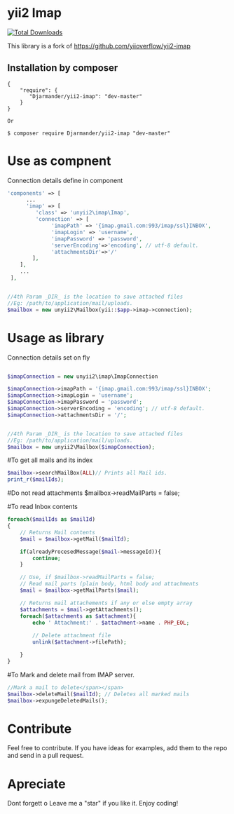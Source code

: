 yii2 Imap
==========

[![Total Downloads](https://img.shields.io/packagist/dt/unyii2/yii2-imap.svg?style=flat-square)](https://packagist.org/packages/unyii2/yii2-imap) 


This library is a fork of https://github.com/yiioverflow/yii2-imap

Installation by composer
------------
```composer
{
    "require": {
       "Djarmander/yii2-imap": "dev-master"
    }
}

Or

$ composer require Djarmander/yii2-imap "dev-master"
```

# Use as compnent

Connection details define in component

```php
'components' => [
      ...
      'imap' => [
         'class' => 'unyii2\imap\Imap',
         'connection' => [
              'imapPath' => '{imap.gmail.com:993/imap/ssl}INBOX',
              'imapLogin' => 'username',
              'imapPassword' => 'password',
              'serverEncoding'=>'encoding', // utf-8 default.
              'attachmentsDir'=>'/'
        ],
    ],
    ...
 ],


//4th Param _DIR_ is the location to save attached files 
//Eg: /path/to/application/mail/uploads.
$mailbox = new unyii2\Mailbox(yii::$app->imap->connection);
```

# Usage as library

Connection details set on fly

```php

$imapConnection = new unyii2\imap\ImapConnection

$imapConnection->imapPath = '{imap.gmail.com:993/imap/ssl}INBOX';
$imapConnection->imapLogin = 'username';
$imapConnection->imapPassword = 'password';
$imapConnection->serverEncoding = 'encoding'; // utf-8 default.
$imapConnection->attachmentsDir = '/';


//4th Param _DIR_ is the location to save attached files 
//Eg: /path/to/application/mail/uploads.
$mailbox = new unyii2\Mailbox($imapConnection);
```

#To get all mails and its index
```php
$mailbox->searchMailBox(ALL)// Prints all Mail ids.
print_r($mailIds);
```

#Do not read attachments
$mailbox->readMailParts = false;

#To read Inbox contents
```php
foreach($mailIds as $mailId)
{
    // Returns Mail contents
    $mail = $mailbox->getMail($mailId); 

    if(alreadyProcesedMessage($mail->messageId)){
        continue;
    }

    // Use, if $mailbox->readMailParts = false; 
    // Read mail parts (plain body, html body and attachments
    $mail = $mailbox->getMailParts($mail);

    // Returns mail attachements if any or else empty array
    $attachments = $mail->getAttachments(); 
    foreach($attachments as $attachment){
        echo ' Attachment:' . $attachment->name . PHP_EOL;
        
        // Delete attachment file
        unlink($attachment->filePath);

    }
}
```

#To Mark and delete mail from IMAP server.
```php
//Mark a mail to delete</span></span> 
$mailbox->deleteMail($mailId); // Deletes all marked mails
$mailbox->expungeDeletedMails();
```

# Contribute
Feel free to contribute. If you have ideas for examples, add them to the repo and send in a pull request.

# Apreciate
Dont forgett o Leave me a "star" if you like it. Enjoy coding!
